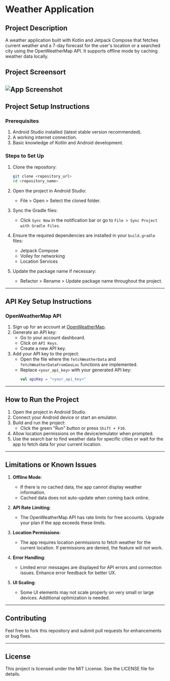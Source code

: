 # Weather Application

## Project Description
A weather application built with Kotlin and Jetpack Compose that fetches current weather and a 7-day forecast for the user's location or a searched city using the OpenWeatherMap API. It supports offline mode by caching weather data locally.

## Project Screensort
![App Screenshot](app-screensort.png "App Main Screen")
---

## Project Setup Instructions

### Prerequisites
1. Android Studio installed (latest stable version recommended).
2. A working internet connection.
3. Basic knowledge of Kotlin and Android development.

### Steps to Set Up
1. Clone the repository:
   ```bash
   git clone <repository_url>
   cd <repository_name>
   ```
2. Open the project in Android Studio:
   - File > Open > Select the cloned folder.

3. Sync the Gradle files:
   - Click `Sync Now` in the notification bar or go to `File > Sync Project with Gradle Files`.

4. Ensure the required dependencies are installed in your `build.gradle` files:
   - Jetpack Compose
   - Volley for networking
   - Location Services
   
5. Update the package name if necessary:
   - Refactor > Rename > Update package name throughout the project.

---

## API Key Setup Instructions

### OpenWeatherMap API
1. Sign up for an account at [OpenWeatherMap](https://openweathermap.org/).
2. Generate an API key:
   - Go to your account dashboard.
   - Click on `API Keys`.
   - Create a new API key.
3. Add your API key to the project:
   - Open the file where the `fetchWeatherData` and `fetchWeatherDataFromGeoLoc` functions are implemented.
   - Replace `<your_api_key>` with your generated API key:
     ```kotlin
     val apiKey = "<your_api_key>"
     ```

---

## How to Run the Project

1. Open the project in Android Studio.
2. Connect your Android device or start an emulator.
3. Build and run the project:
   - Click the green "Run" button or press `Shift + F10`.
4. Allow location permissions on the device/emulator when prompted.
5. Use the search bar to find weather data for specific cities or wait for the app to fetch data for your current location.

---

## Limitations or Known Issues

1. **Offline Mode**:
   - If there is no cached data, the app cannot display weather information.
   - Cached data does not auto-update when coming back online.

2. **API Rate Limiting**:
   - The OpenWeatherMap API has rate limits for free accounts. Upgrade your plan if the app exceeds these limits.

3. **Location Permissions**:
   - The app requires location permissions to fetch weather for the current location. If permissions are denied, the feature will not work.

4. **Error Handling**:
   - Limited error messages are displayed for API errors and connection issues. Enhance error feedback for better UX.

5. **UI Scaling**:
   - Some UI elements may not scale properly on very small or large devices. Additional optimization is needed.

---

## Contributing
Feel free to fork this repository and submit pull requests for enhancements or bug fixes.

---

## License
This project is licensed under the MIT License. See the LICENSE file for details.

